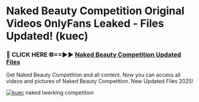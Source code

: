 # Naked Beauty Competition Original Videos 0nlyFans Leaked - Files Updated! (kuec)

<h3>🔴 CLICK HERE 🌐==►► <a href="https://tinyurl.com/up5wt9bj" rel="nofollow">Naked Beauty Competition Updated Files</a></h3>

Get Naked Beauty Competition and all content. Now you can access all videos and pictures of Naked Beauty Competition. New Updated Files 2025!

[![kuec](https://i.imgur.com/ABiUzMV.gif)](https://tinyurl.com/up5wt9bj)
naked twerking competition